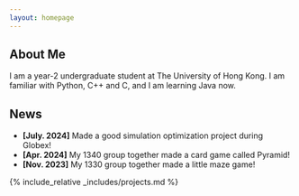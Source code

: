 ```yaml
---
layout: homepage
---
```


## About Me

I am a year-2 undergraduate student at The University of Hong Kong. I am familiar with Python, C++ and C, and I am learning Java now.

## News

- **[July. 2024]** Made a good simulation optimization project during Globex!
- **[Apr. 2024]** My 1340 group together made a card game called Pyramid!
- **[Nov. 2023]** My 1330 group together made a little maze game!

{% include_relative _includes/projects.md %}

